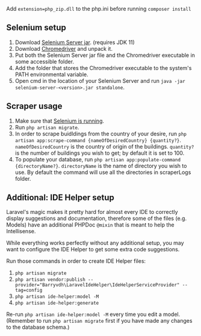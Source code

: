 Add `extension=php_zip.dll` to the php.ini before running `composer install`


## Selenium setup

1. Download [Selenium Server jar](https://www.selenium.dev/downloads/). (requires JDK 11)
2. Download [Chromedriver](https://googlechromelabs.github.io/chrome-for-testing/#stable) and unpack it.
3. Put both the Selenium Server jar file and the Chromedriver executable in some accessible folder.
4. Add the folder that stores the Chromedriver executable to the system's PATH environmental variable.
5. Open cmd in the location of your Selenium Server and run `java -jar selenium-server-<version>.jar standalone`.


## Scraper usage

1. Make sure that [Selenium is running](#selenium-setup).
2. Run `php artisan migrate`.
2. In order to scrape buidldings from the country of your desire, run `php artisan app:scrape-command {nameOfDesiredCountry} {quantity?}`. 
`nameOfDesiredCountry` is the country of origin of the buildings.
`quantity?` is the number of buildings you wish to get; by default it is set to 100.
3. To populate your database, run `php artisan app:populate-command {directoryName?}`.
`directoryName` is the name of directory you wish to use. By default the command will use all the directories in scraperLogs folder.


## Additional: IDE Helper setup

Laravel's magic makes it pretty hard for almost every IDE to correctly display suggestions and documentation, therefore
some of the files (e.g. Models) have an additional PHPDoc `@mixin` that is meant to help the Intellisense.

While everything works perfectly without any additional setup,
you may want to configure the IDE Helper to get some extra code suggestions.

Run those commands in order to create IDE Helper files:

1. `php artisan migrate`
2. `php artisan vendor:publish --provider="Barryvdh\LaravelIdeHelper\IdeHelperServiceProvider" --tag=config`
3. `php artisan ide-helper:model -M`
4. `php artisan ide-helper:generate`

Re-run `php artisan ide-helper:model -M` every time you edit a model.
(Remember to run `php artisan migrate` first if you have made any changes to the database schema.)
